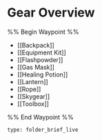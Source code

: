 # Gear Overview

%% Begin Waypoint %%
- [[Backpack]]
- [[Equipment Kit]]
- [[Flashpowder]]
- [[Gas Mask]]
- [[Healing Potion]]
- [[Lantern]]
- [[Rope]]
- [[Skygear]]
- [[Toolbox]]

%% End Waypoint %%

 
```ccard
type: folder_brief_live
```
 
